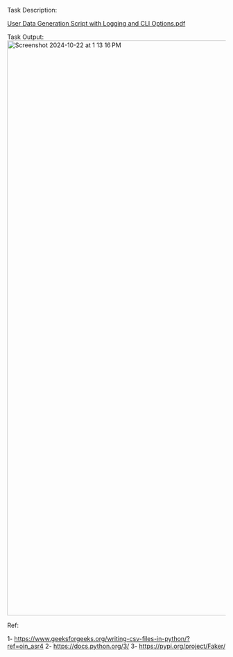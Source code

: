 Task Description:

[User Data Generation Script with Logging and CLI Options.pdf](https://github.com/user-attachments/files/17474541/User.Data.Generation.Script.with.Logging.and.CLI.Options.pdf)

Task Output:
<img width="1326" alt="Screenshot 2024-10-22 at 1 13 16 PM" src="https://github.com/user-attachments/assets/7b9de3d0-94ab-46fa-b5e3-8fe0d894883e">


Ref:

1-  https://www.geeksforgeeks.org/writing-csv-files-in-python/?ref=oin_asr4
2-  https://docs.python.org/3/
3-  https://pypi.org/project/Faker/

